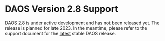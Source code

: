 # DAOS Version 2.8 Support

DAOS 2.8 is under active development and has not been released yet.
The release is planned for late 2023.
In the meantime, please refer to the support document for the
[latest](https://docs.daos.io/latest/release/support_matrix/)
stable DAOS release.
